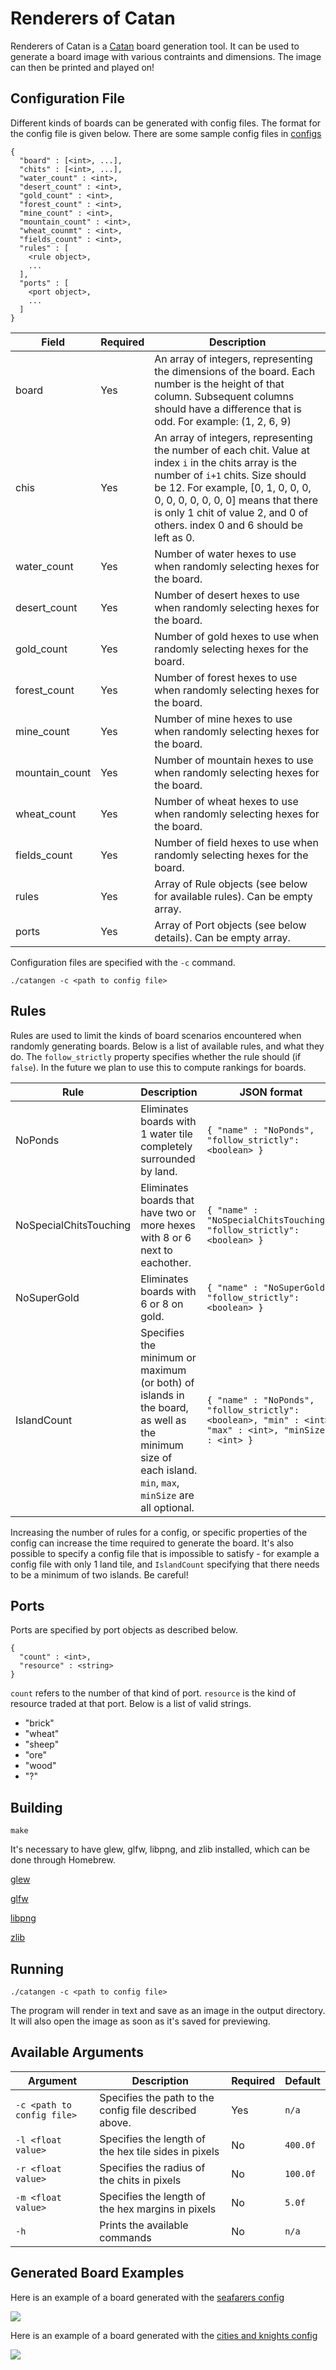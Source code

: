 # Renderers of Catan
Renderers of Catan is a [Catan](http://www.catan.com/) board generation tool. It can be used to generate a board image with various contraints and dimensions. The image can then be printed and played on!

## Configuration File
Different kinds of boards can be generated with config files. The format for the config file is given below. There are some sample config files in [configs](configs/)

```
{
  "board" : [<int>, ...],
  "chits" : [<int>, ...],
  "water_count" : <int>,
  "desert_count" : <int>,
  "gold_count" : <int>,
  "forest_count" : <int>,
  "mine_count" : <int>,
  "mountain_count" : <int>,
  "wheat_counmt" : <int>,
  "fields_count" : <int>,
  "rules" : [
    <rule object>,
    ...
  ],
  "ports" : [
    <port object>,
    ...
  ]
}
```

|Field|Required|Description|
|-----|--------|-----------|
|board|Yes|An array of integers, representing the dimensions of the board. Each number is the height of that column. Subsequent columns should have a difference that is odd. For example: (1, 2, 6, 9)|
|chis|Yes|An array of integers, representing the number of each chit. Value at index `i` in the chits array is the number of `i+1` chits. Size should be 12. For example, [0, 1, 0, 0, 0, 0, 0, 0, 0, 0, 0, 0] means that there is only 1 chit of value 2, and 0 of others. index 0 and 6 should be left as 0.|
|water_count|Yes|Number of water hexes to use when randomly selecting hexes for the board.|
|desert_count|Yes|Number of desert hexes to use when randomly selecting hexes for the board.|
|gold_count|Yes|Number of gold hexes to use when randomly selecting hexes for the board.|
|forest_count|Yes|Number of forest hexes to use when randomly selecting hexes for the board.|
|mine_count|Yes|Number of mine hexes to use when randomly selecting hexes for the board.|
|mountain_count|Yes|Number of mountain hexes to use when randomly selecting hexes for the board.|
|wheat_count|Yes|Number of wheat hexes to use when randomly selecting hexes for the board.|
|fields_count|Yes|Number of field hexes to use when randomly selecting hexes for the board.|
|rules|Yes|Array of Rule objects (see below for available rules). Can be empty array.|
|ports|Yes|Array of Port objects (see below details). Can be empty array.|

Configuration files are specified with the `-c` command.

```
./catangen -c <path to config file>
```

## Rules
Rules are used to limit the kinds of board scenarios encountered when randomly generating boards. Below is a list of available rules, and what they do. The `follow_strictly` property specifies whether the rule should (if `false`). In the future we plan to use this to compute rankings for boards.

|Rule|Description|JSON format|
|----|-----------|-----------|
|NoPonds|Eliminates boards with 1 water tile completely surrounded by land.|`{ "name" : "NoPonds", "follow_strictly": <boolean> }`|
|NoSpecialChitsTouching|Eliminates boards that have two or more hexes with 8 or 6 next to eachother.|`{ "name" : "NoSpecialChitsTouching", "follow_strictly": <boolean> }`|
|NoSuperGold|Eliminates boards with 6 or 8 on gold.|`{ "name" : "NoSuperGold", "follow_strictly": <boolean> }`|
|IslandCount|Specifies the minimum or maximum (or both) of islands in the board, as well as the minimum size of each island. `min`, `max`, `minSize` are all optional.|`{ "name" : "NoPonds", "follow_strictly": <boolean>, "min" : <int>, "max" : <int>, "minSize" : <int> }`|

Increasing the number of rules for a config, or specific properties of the config can increase the time required to generate the board. It's also possible to specify a config file that is impossible to satisfy - for example a config file with only 1 land tile, and `IslandCount` specifying that there needs to be a minimum of two islands. Be careful! 

## Ports
Ports are specified by port objects as described below.

```
{
  "count" : <int>,
  "resource" : <string>
}
```

`count` refers to the number of that kind of port. `resource` is the kind of resource traded at that port. Below is a list of valid strings.

* "brick"
* "wheat"
* "sheep"
* "ore"
* "wood"
* "?"

## Building
```
make
```

It's necessary to have glew, glfw, libpng, and zlib installed, which can be done through Homebrew. 

[glew](http://brewformulas.org/glew)

[glfw](http://brewformulas.org/glfw)

[libpng](http://brewformulas.org/libpng)

[zlib](http://brewformulas.org/zlib)

## Running
```
./catangen -c <path to config file>
```

The program will render in text and save as an image in the output directory. It will also open the image as soon as it's saved for previewing.

## Available Arguments
|Argument|Description|Required|Default|
|--------|-----------|--------|-------|
|`-c <path to config file>`|Specifies the path to the config file described above.|Yes|`n/a`|
|`-l <float value>`|Specifies the length of the hex tile sides in pixels|No|`400.0f`|
|`-r <float value>`|Specifies the radius of the chits in pixels|No|`100.0f`|
|`-m <float value>`|Specifies the length of the hex margins in pixels|No|`5.0f`|
|`-h`|Prints the available commands|No|`n/a`|

## Generated Board Examples
Here is an example of a board generated with the [seafarers config](configs/seafarers.json)

![](seafarers_board.jpg)

Here is an example of a board generated with the [cities and knights config](configs/citiesandknights.json)

![](candk_board.jpg)
